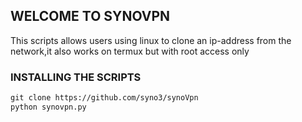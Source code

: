 ## WELCOME TO SYNOVPN

This scripts allows users using linux to clone an ip-address from the network,it also works on termux but with root access only
### INSTALLING THE SCRIPTS

```markdown
git clone https://github.com/syno3/synoVpn
python synovpn.py

```
